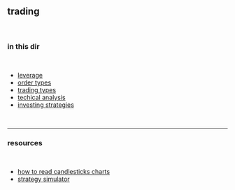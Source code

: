 ## trading 

<br>

### in this dir

<br>

* [leverage](leverage)
* [order types](orders_types)
* [trading types](trading_types)
* [techical analysis](technical_analysis)
* [investing strategies](investing_strategies)

<br>

---

### resources

<br>

* [how to read candlesticks charts](https://www.youtube.com/watch?v=9fqBykOBeCg)
* [strategy simulator](https://simulatooor.streamlit.app/)
